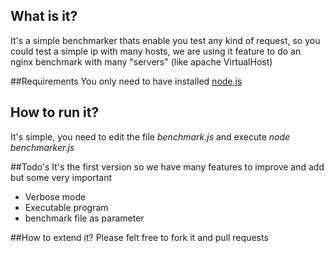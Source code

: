 ## What is it?
It's a simple benchmarker thats enable you test any kind of request, so you could test a simple ip with many hosts,
 we are using it feature to do an nginx benchmark with many "servers" (like apache VirtualHost)

##Requirements
You only need to have installed [node.js](http://nodejs.org/)

## How to run it?
It's simple, you need to edit the file *benchmark.js* and execute *node benchmarker.js*

##Todo's
It's the first version so we have many features to improve and add but some very important

* Verbose mode
* Executable program
* benchmark file as parameter

##How to extend it?
Please felt free to fork it and pull requests
  

